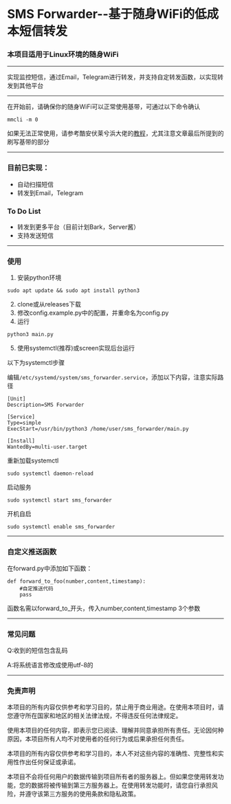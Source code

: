 # SMS Forwarder--基于随身WiFi的低成本短信转发

### 本项目适用于Linux环境的随身WiFi
***
实现监控短信，通过Email，Telegram进行转发，并支持自定转发函数，以实现转发到其他平台
***
在开始前，请确保你的随身WiFi可以正常使用基带，可通过以下命令确认
```
mmcli -m 0
```
如果无法正常使用，请参考酷安伏莱兮浜大佬的[教程](https://www.coolapk.com/feed/37834896?shareKey=OTQ3NWNhOTZkY2UwNjJkZjRhNDI)，尤其注意文章最后所提到的刷写基带的部分
***
### 目前已实现：
- 自动扫描短信
- 转发到Email，Telegram
### To Do List
- 转发到更多平台（目前计划Bark，Server酱）
- 支持发送短信
***
### 使用
1. 安装python环境
```
sudo apt update && sudo apt install python3
```
2. clone或从releases下载
3. 修改config.example.py中的配置，并重命名为config.py
4. 运行
```
python3 main.py
```
5. 使用systemctl(推荐)或screen实现后台运行

以下为systemctl步骤

编辑`/etc/systemd/system/sms_forwarder.service`，添加以下内容，注意实际路径
```
[Unit]
Description=SMS Forwarder

[Service]
Type=simple
ExecStart=/usr/bin/python3 /home/user/sms_forwarder/main.py

[Install]
WantedBy=multi-user.target
```
重新加载systemctl
```
sudo systemctl daemon-reload
```
启动服务
```
sudo systemctl start sms_forwarder
```
开机自启
```
sudo systemctl enable sms_forwarder
```
***
### 自定义推送函数
在forward.py中添加如下函数：
```
def forward_to_foo(number,content,timestamp):
	#自定推送代码
	pass
```
函数名需以forward_to_开头，传入number,content,timestamp 3个参数
***
### 常见问题
Q:收到的短信包含乱码

A:将系统语言修改成使用utf-8的
***
### 免责声明
 本项目的所有内容仅供参考和学习目的，禁止用于商业用途。在使用本项目时，请您遵守所在国家和地区的相关法律法规，不得违反任何法律规定。
 
 使用本项目的任何内容，即表示您已阅读、理解并同意承担所有责任。无论因何种原因，本项目所有人均不对使用者的任何行为或后果承担任何责任。
 
 本项目的所有内容仅供参考和学习目的，本人不对这些内容的准确性、完整性和实用性作出任何保证或承诺。
 
 本项目不会将任何用户的数据传输到项目所有者的服务器上。但如果您使用转发功能，您的数据将被传输到第三方服务器上。在使用转发功能时，请您自行承担风险，并遵守该第三方服务的使用条款和隐私政策。